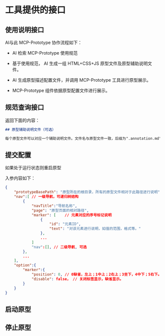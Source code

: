 # 工具提供的接口

## 使用说明接口

AI与此 MCP-Prototype 协作流程如下：

- AI 检索 MCP-Prototype 使用规范

- 基于使用规范， AI 生成一组 HTML+CSS+JS 原型文件及原型辅助说明文件。

- AI 生成原型描述配置文件，并调用 MCP-Prototype 工具进行原型展示。

- MCP-Prototype 组件依据原型配置文件进行展示。

## 规范查询接口

返回下面的内容：

```markdown
## 原型辅助说明文件（可选）

每个原型文件可以对应一个辅助说明文件。文件名与原型文件一致，后缀为".annotation.md"
```

## 提交配置

如果处于运行状态则重启原型

入参内容如下：

```json
{
    "prototypeBasePath": "原型所在的根目录，所有的原型文件相对于此路径进行说明",
    "nav":[ // 一级导航，可递归树结构
        {
            "navTitle":"导航名称",
            "page": "原型页面的相对路径",
            "marker": [    // 元素对应的序号标记说明
                {
                    "id": "元素ID",
                    "text": "对该元素进行说明，如值的范围，格式等。"
                },
                ...
            ]
            "nav":[], // 二级导航, 可选
        },
        ...
    ],
    "option":{
        "marker":{
            "position": 0, // 0缺省，左上；1中上；2右上；3坐下，4中下；5右下。暂不支持
            "disable": false， // 关闭标签显示，缺省显示。
        }
    }
}
```

## 启动原型

## 停止原型
